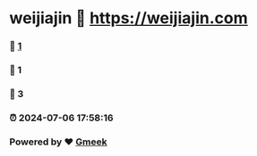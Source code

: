 # weijiajin :link: https://weijiajin.com 
### :page_facing_up: [1](https://weijiajin.com/tag.html) 
### :speech_balloon: 1 
### :hibiscus: 3 
### :alarm_clock: 2024-07-06 17:58:16 
### Powered by :heart: [Gmeek](https://github.com/Meekdai/Gmeek)

